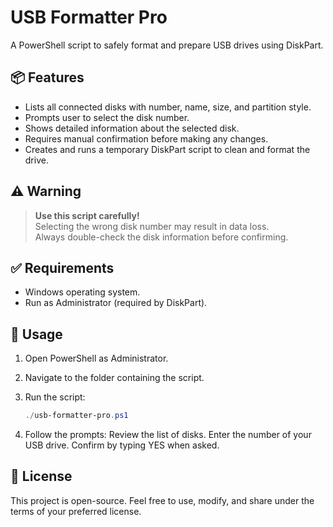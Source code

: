 # USB Formatter Pro

A PowerShell script to safely format and prepare USB drives using DiskPart.

## 📦 Features

- Lists all connected disks with number, name, size, and partition style.
- Prompts user to select the disk number.
- Shows detailed information about the selected disk.
- Requires manual confirmation before making any changes.
- Creates and runs a temporary DiskPart script to clean and format the drive.

## ⚠️ Warning

> **Use this script carefully!**  
> Selecting the wrong disk number may result in data loss.  
> Always double-check the disk information before confirming.

## ✅ Requirements

- Windows operating system.
- Run as Administrator (required by DiskPart).

## 🚀 Usage

1. Open PowerShell as Administrator.
2. Navigate to the folder containing the script.
3. Run the script:

   ```powershell
   ./usb-formatter-pro.ps1

   ```

4. Follow the prompts:
   Review the list of disks.
   Enter the number of your USB drive.
   Confirm by typing YES when asked.

## 📄 License

This project is open-source.
Feel free to use, modify, and share under the terms of your preferred license.
